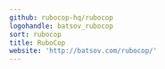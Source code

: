```yaml
---
github: rubocop-hq/rubocop
logohandle: batsov_rubocop
sort: rubocop
title: RuboCop
website: 'http://batsov.com/rubocop/'
---
```


